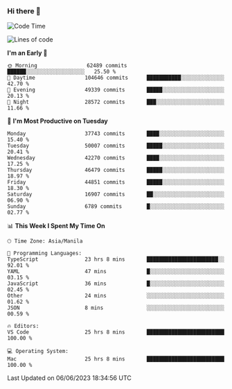 ### Hi there 👋

<!--START_SECTION:waka-->
![Code Time](http://img.shields.io/badge/Code%20Time-4%2C035%20hrs%2051%20mins-blue)

![Lines of code](https://img.shields.io/badge/From%20Hello%20World%20I%27ve%20Written-100.3%20million%20lines%20of%20code-blue)

**I'm an Early 🐤** 

```text
🌞 Morning                62489 commits       ██████░░░░░░░░░░░░░░░░░░░   25.50 % 
🌆 Daytime                104646 commits      ███████████░░░░░░░░░░░░░░   42.70 % 
🌃 Evening                49339 commits       █████░░░░░░░░░░░░░░░░░░░░   20.13 % 
🌙 Night                  28572 commits       ███░░░░░░░░░░░░░░░░░░░░░░   11.66 % 
```
📅 **I'm Most Productive on Tuesday** 

```text
Monday                   37743 commits       ████░░░░░░░░░░░░░░░░░░░░░   15.40 % 
Tuesday                  50007 commits       █████░░░░░░░░░░░░░░░░░░░░   20.41 % 
Wednesday                42270 commits       ████░░░░░░░░░░░░░░░░░░░░░   17.25 % 
Thursday                 46479 commits       █████░░░░░░░░░░░░░░░░░░░░   18.97 % 
Friday                   44851 commits       █████░░░░░░░░░░░░░░░░░░░░   18.30 % 
Saturday                 16907 commits       ██░░░░░░░░░░░░░░░░░░░░░░░   06.90 % 
Sunday                   6789 commits        █░░░░░░░░░░░░░░░░░░░░░░░░   02.77 % 
```


📊 **This Week I Spent My Time On** 

```text
🕑︎ Time Zone: Asia/Manila

💬 Programming Languages: 
TypeScript               23 hrs 8 mins       ███████████████████████░░   92.01 % 
YAML                     47 mins             █░░░░░░░░░░░░░░░░░░░░░░░░   03.15 % 
JavaScript               36 mins             █░░░░░░░░░░░░░░░░░░░░░░░░   02.45 % 
Other                    24 mins             ░░░░░░░░░░░░░░░░░░░░░░░░░   01.62 % 
JSON                     8 mins              ░░░░░░░░░░░░░░░░░░░░░░░░░   00.59 % 

🔥 Editors: 
VS Code                  25 hrs 8 mins       █████████████████████████   100.00 % 

💻 Operating System: 
Mac                      25 hrs 8 mins       █████████████████████████   100.00 % 
```


 Last Updated on 06/06/2023 18:34:56 UTC
<!--END_SECTION:waka-->


<!--
**rad182/rad182** is a ✨ _special_ ✨ repository because its `README.md` (this file) appears on your GitHub profile.

Here are some ideas to get you started:

- 🔭 I’m currently working on ...
- 🌱 I’m currently learning ...
- 👯 I’m looking to collaborate on ...
- 🤔 I’m looking for help with ...
- 💬 Ask me about ...
- 📫 How to reach me: ...
- 😄 Pronouns: ...
- ⚡ Fun fact: ...
-->
